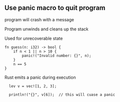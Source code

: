 
## Use panic macro to quit program

program will crash with a message

Program unwinds and cleans up the stack

Used for unrecoverable state

```
fn guess(n: i32) -> bool {
    if n < 1 || n > 10 {
        panic!("Invalid number: {}", n);
    }
    n == 5
}
```

Rust emits a panic during execution
```
  lev v = vec![1, 2, 3];

  println!("{}", v[6]);  // this will cuase a panic
```